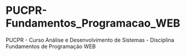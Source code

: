 # PUCPR-Fundamentos_Programacao_WEB
PUCPR - Curso Análise e Desenvolvimento de Sistemas - Disciplina Fundamentos de Programação WEB
